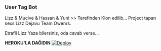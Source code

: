 ### User Tag Bot
Lizz & Mucive & Hassan & Yuni >> Terefinden Klon edilib...
Project tapan sexs Lizz Dejavu Team Owenrs.

Etrafli Lizz Yaza bilersiniz, oda cavab verse...


<b>HEROKU'LA DAĞIDIN</b>
[![Deploy](https://www.herokucdn.com/deploy/button.svg)](https://dashboard.heroku.com/new?button-url=https%3A%2F%2Fgithub.com%2FLedyTeam%2FSema&template=https%3A%2F%2Fgithub.com%2Fledyteam%2FSema)

